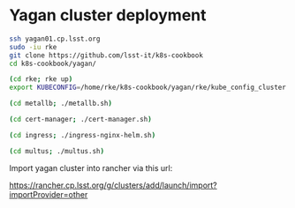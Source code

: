 # Yagan cluster deployment

```bash
ssh yagan01.cp.lsst.org
sudo -iu rke
git clone https://github.com/lsst-it/k8s-cookbook
cd k8s-cookbook/yagan/

(cd rke; rke up)
export KUBECONFIG=/home/rke/k8s-cookbook/yagan/rke/kube_config_cluster.yml

(cd metallb; ./metallb.sh)

(cd cert-manager; ./cert-manager.sh)

(cd ingress; ./ingress-nginx-helm.sh)

(cd multus; ./multus.sh)
```

Import yagan cluster into rancher via this url:

https://rancher.cp.lsst.org/g/clusters/add/launch/import?importProvider=other
